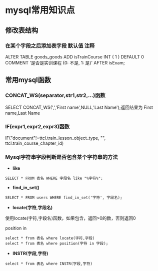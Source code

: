 # mysql常用知识点
## 修改表结构
### 在某个字段之后添加表字段  默认值 注释
ALTER TABLE goods_goods ADD isTrainCourse INT ( 1 ) DEFAULT 0 COMMENT '是否是实训课程 (0: 不是, 1: 是)' AFTER isExam;
## 常用mysql函数
### CONCAT_WS(separator,str1,str2,…)函数
SELECT CONCAT_WS(',','First name',NULL,'Last Name');返回结果为
First name,Last Name
### IF(expr1,expr2,expr3)函数
IF("document"!=ttcl.train_lesson_object_type, "", ttcl.train_course_chapter_id)
### Mysql字符串字段判断是否包含某个字符串的方法
- **like**

```mysql
SELECT * FROM 表名 WHERE 字段名 like "%字符%";
```

- **find_in_set()**

```mysql
SELECT * FROM users WHERE find_in_set('字符', 字段名);
```

- **locate(字符,字段名)**

使用locate(字符,字段名)函数，如果包含，返回>0的数，否则返回0 

position in

```mysql
select * from 表名 where locate(字符,字段)
select * from 表名 where position(字符 in 字段);
```

- **INSTR(字段,字符)**

```mysql
select * from 表名 where INSTR(字段,字符)
```

